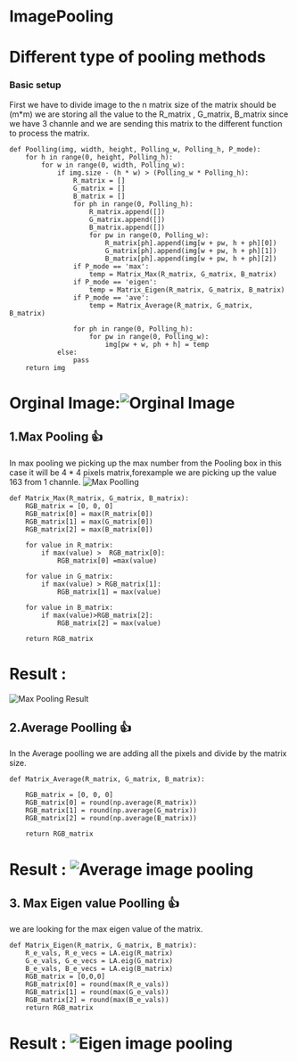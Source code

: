 # ImagePooling
# Different type of pooling methods
### Basic setup 
First we have to divide image to the n matrix size of the matrix should be (m*m) we are storing all the value to the R_matrix , G_matrix, B_matrix since we have 3 channle and we are sending this matrix to the different function to process the matrix.


    def Poolling(img, width, height, Polling_w, Polling_h, P_mode):
        for h in range(0, height, Polling_h):
            for w in range(0, width, Polling_w):
                if img.size - (h * w) > (Polling_w * Polling_h):
                    R_matrix = []
                    G_matrix = []
                    B_matrix = []
                    for ph in range(0, Polling_h):
                        R_matrix.append([])
                        G_matrix.append([])
                        B_matrix.append([])
                        for pw in range(0, Polling_w):
                            R_matrix[ph].append(img[w + pw, h + ph][0])
                            G_matrix[ph].append(img[w + pw, h + ph][1])
                            B_matrix[ph].append(img[w + pw, h + ph][2])
                    if P_mode == 'max':
                        temp = Matrix_Max(R_matrix, G_matrix, B_matrix)
                    if P_mode == 'eigen':
                        temp = Matrix_Eigen(R_matrix, G_matrix, B_matrix)
                    if P_mode == 'ave':
                        temp = Matrix_Average(R_matrix, G_matrix, B_matrix)

                    for ph in range(0, Polling_h):
                        for pw in range(0, Polling_w):
                            img[pw + w, ph + h] = temp
                else:
                    pass
        return img


# Orginal Image:![Orginal Image](https://github.com/shalayiding/ImagePooling/blob/master/Lenna_test.png)
## 1.Max Pooling 👍 
In max pooling we picking up the max number from the Pooling box in this case it will be 4 * 4 pixels matrix,forexample we are picking up the value 163 from 1 channle.
![Max Poolling](https://github.com/shalayiding/ImagePooling/blob/master/wiki%20source/max_explian.PNG)

    def Matrix_Max(R_matrix, G_matrix, B_matrix):
        RGB_matrix = [0, 0, 0]
        RGB_matrix[0] = max(R_matrix[0])
        RGB_matrix[1] = max(G_matrix[0])
        RGB_matrix[2] = max(B_matrix[0])

        for value in R_matrix:
            if max(value) >  RGB_matrix[0]:
                RGB_matrix[0] =max(value)

        for value in G_matrix:
            if max(value) > RGB_matrix[1]:
                RGB_matrix[1] = max(value)

        for value in B_matrix:
            if max(value)>RGB_matrix[2]:
                RGB_matrix[2] = max(value)

        return RGB_matrix

# Result : 
![Max Pooling Result](https://github.com/shalayiding/ImagePooling/blob/master/max_value.png)

## 2.Average Poolling 👍 
In the Average poolling we are adding all the pixels and divide by the matrix size.

    def Matrix_Average(R_matrix, G_matrix, B_matrix):
    
        RGB_matrix = [0, 0, 0]
        RGB_matrix[0] = round(np.average(R_matrix))
        RGB_matrix[1] = round(np.average(G_matrix))
        RGB_matrix[2] = round(np.average(B_matrix))
    
        return RGB_matrix


# Result : ![Average image pooling](https://github.com/shalayiding/ImagePooling/blob/master/average_value.png)

## 3. Max Eigen value Poolling 👍 
we are looking for the max eigen value of the matrix.

    def Matrix_Eigen(R_matrix, G_matrix, B_matrix):
        R_e_vals, R_e_vecs = LA.eig(R_matrix)
        G_e_vals, G_e_vecs = LA.eig(G_matrix)
        B_e_vals, B_e_vecs = LA.eig(B_matrix)
        RGB_matrix = [0,0,0]
        RGB_matrix[0] = round(max(R_e_vals))
        RGB_matrix[1] = round(max(G_e_vals))
        RGB_matrix[2] = round(max(B_e_vals))
        return RGB_matrix

# Result : ![Eigen image pooling](https://github.com/shalayiding/ImagePooling/blob/master/max_eigen_value.png)






